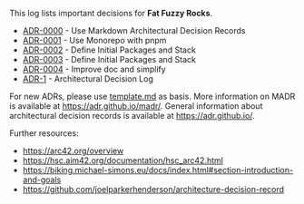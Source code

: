 This log lists important decisions for **Fat Fuzzy Rocks**.

<!-- adrlog -->

- [ADR-0000](./0000-use-markdown-architectural-decision-records.md) - Use Markdown Architectural Decision Records
- [ADR-0001](./0001-use-monorepo.md) - Use Monorepo with pnpm
- [ADR-0002](./0002-define-initial-packages-and-stack.md) - Define Initial Packages and Stack
- [ADR-0003](./0003-add-packages-lib-and-e2e-testing.md) - Define Initial Packages and Stack
- [ADR-0004](./0004-improve-doc-and-simplify.md) - Improve doc and simplify
- [ADR-1](./decisions.md) - Architectural Decision Log

<!-- adrlogstop -->

For new ADRs, please use [template.md](template.md) as basis.
More information on MADR is available at <https://adr.github.io/madr/>.
General information about architectural decision records is available at <https://adr.github.io/>.

Further resources:

- https://arc42.org/overview
- https://hsc.aim42.org/documentation/hsc_arc42.html
- https://biking.michael-simons.eu/docs/index.html#section-introduction-and-goals
- https://github.com/joelparkerhenderson/architecture-decision-record

